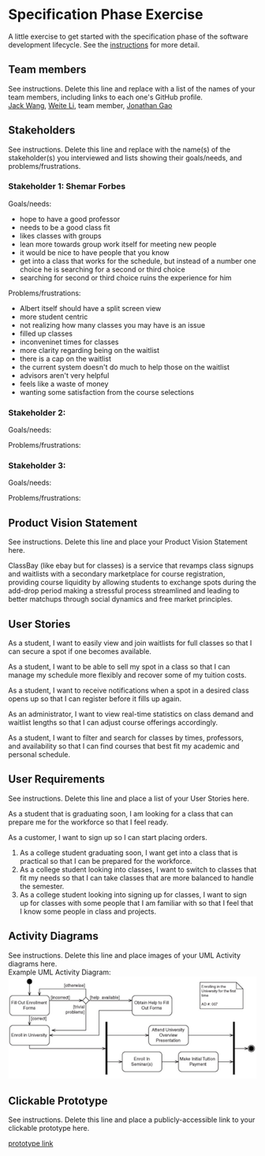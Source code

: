 # Specification Phase Exercise

A little exercise to get started with the specification phase of the software development lifecycle. See the [instructions](instructions.md) for more detail.

## Team members

See instructions. Delete this line and replace with a list of the names of your team members, including links to each one's GitHub profile.  
[Jack Wang](https://github.com/JackInTheBox314), 
[Weite Li](https://github.com/YYukin0),
team member, 
[Jonathan Gao](https://github.com/jg169)

## Stakeholders

See instructions. Delete this line and replace with the name(s) of the stakeholder(s) you interviewed and lists showing their goals/needs, and problems/frustrations.

### Stakeholder 1: Shemar Forbes 

Goals/needs: 
- hope to have a good professor 
- needs to be a good class fit 
- likes classes with groups 
- lean more towards group work itself for meeting new people 
- it would be nice to have people that you know 
- get into a class that works for the schedule, but instead of a number one choice he is searching for a second or third choice 
- searching for second or third choice ruins the experience for him 

Problems/frustrations: 
- Albert itself should have a split screen view 
- more student centric 
- not realizing how many classes you may have is an issue 
- filled up classes 
- inconveninet times for classes 
- more clarity regarding being on the waitlist 
- there is a cap on the waitlist 
- the current system doesn't do much to help those on the waitlist 
- advisors aren't very helpful 
- feels like a waste of money
- wanting some satisfaction from the course selections 

### Stakeholder 2: 

Goals/needs: 

Problems/frustrations: 

### Stakeholder 3: 

Goals/needs: 

Problems/frustrations: 

## Product Vision Statement

See instructions. Delete this line and place your Product Vision Statement here.

ClassBay (like ebay but for classes) is a service that revamps class signups and waitlists with a secondary marketplace for course registration, providing course liquidity by allowing students to exchange spots during the add-drop period making a stressful process streamlined and leading to better matchups through social dynamics and free market principles. 

## User Stories

As a student, I want to easily view and join waitlists for full classes so that I can secure a spot if one becomes available.

As a student, I want to be able to sell my spot in a class so that I can manage my schedule more flexibly and recover some of my tuition costs.

As a student, I want to receive notifications when a spot in a desired class opens up so that I can register before it fills up again.

As an administrator, I want to view real-time statistics on class demand and waitlist lengths so that I can adjust course offerings accordingly.

As a student, I want to filter and search for classes by times, professors, and availability so that I can find courses that best fit my academic and personal schedule.

## User Requirements

See instructions. Delete this line and place a list of your User Stories here.

As a student that is graduating soon, I am looking for a class that can prepare me for the workforce so that I feel ready. 

As a customer, I want to sign up so I can start placing orders.


1. As a college student graduating soon, I want get into a class that is practical so that I can be prepared for the workforce. 
2. As a college student looking into classes, I want to switch to classes that fit my needs so that I can take classes that are more balanced to handle the semester. 
3. As a college student looking into signing up for classes, I want to sign up for classes with some people that I am familiar with so that I feel that I know some people in class and projects.

## Activity Diagrams

See instructions. Delete this line and place images of your UML Activity diagrams here.  
Example UML Activity Diagram:  
![Example UML Activity Diagram](uml_activity_diagram.png)

## Clickable Prototype

See instructions. Delete this line and place a publicly-accessible link to your clickable prototype here.  

[prototype link](https://www.figma.com/proto/snzrok5nuP927l1r6CneUJ/TheBestTeam?node-id=1-2&p=f&t=0Sxey6lYgSSU1JSI-1&scaling=scale-down&content-scaling=fixed&page-id=0%3A1&starting-point-node-id=1%3A2)
